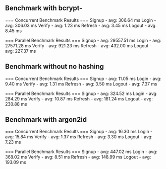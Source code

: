 ## Benchmark with bcrypt- 

=== Concurrent Benchmark Results ===
Signup   - avg: 306.64 ms
Login    - avg: 306.03 ms
Verify   - avg: 1.23 ms
Refresh  - avg: 3.45 ms
Logout   - avg: 8.45 ms

=== Parallel Benchmark Results ===
Signup   - avg: 29557.51 ms
Login    - avg: 27571.28 ms
Verify   - avg: 921.23 ms
Refresh  - avg: 432.00 ms
Logout   - avg: 227.37 ms

## Benchmark without no hashing

=== Concurrent Benchmark Results ===
Signup   - avg: 11.05 ms
Login    - avg: 9.40 ms
Verify   - avg: 1.31 ms
Refresh  - avg: 3.50 ms
Logout   - avg: 7.37 ms

=== Parallel Benchmark Results ===
Signup   - avg: 324.52 ms
Login    - avg: 284.29 ms
Verify   - avg: 10.87 ms
Refresh  - avg: 181.24 ms
Logout   - avg: 230.88 ms

## Benchmark with argon2id

=== Concurrent Benchmark Results ===
Signup   - avg: 16.30 ms
Login    - avg: 15.84 ms
Verify   - avg: 1.37 ms
Refresh  - avg: 3.30 ms
Logout   - avg: 7.23 ms

=== Parallel Benchmark Results ===
Signup   - avg: 447.02 ms
Login    - avg: 368.02 ms
Verify   - avg: 8.51 ms
Refresh  - avg: 148.99 ms
Logout   - avg: 193.09 ms